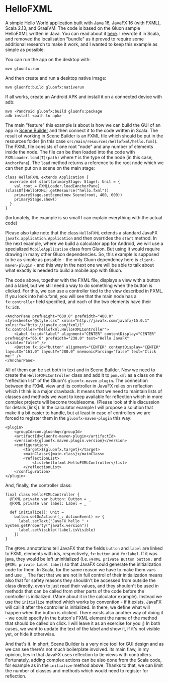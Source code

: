 
# HelloFXML

A simple Hello World application built with Java 16, JavaFX 16 (with FXML), Scala 2.13, and GraalVM.
The code is based on the Gluon sample HelloFXML written in Java. You can read about it [here](https://docs.gluonhq.com/client/#_hellofxml_sample).
I rewrote it in Scala, and removed the localisation "bundle" as it proved to require some additional research to make it 
work, and I wanted to keep this example as simple as possible.

You can run the app on the desktop with:

    mvn gluonfx:run

And then create and run a desktop native image:

    mvn gluonfx:build gluonfx:nativerun

If all works, create an Android APK and install it on a connected device with adb:

    mvn -Pandroid gluonfx:build gluonfx:package
    adb install <path to apk>

The main "feature" this example is about is how we can build the GUI of an app in [Scene Builder](https://gluonhq.com/products/scene-builder/) 
and then connect it to the code written in Scala. The result of working in Scene Builder is an FXML file which should be
put in the resources folder (in this case `src/main/resources/hellofxml/hello.fxml`). The FXML file consists of one root 
"node" and any number of elements inside the node. The file can be then loaded into the code with `FXMLLoader.load[T](path)` 
where `T` is the type of the node (in this case, `AnchorPane`). The `load` method returns a reference to the root node 
which we can then put on a scene on the main stage:
```
class HelloFXML extends Application {
  override def start(primaryStage: Stage): Unit = {
    val root = FXMLLoader.load[AnchorPane](classOf[HelloFXML].getResource("hello.fxml"))
    primaryStage.setScene(new Scene(root, 400, 600))
    primaryStage.show()
  }
}
```
(fortunately, the example is so small I can explain everything with the actual code)

Please also take note that the class `HelloFXML` extends a standard JavaFX `javafx.application.Application` and then 
overrides the `start` method. In the next example, where we build a calculator app for Android, we will use a specialized
`MobileApplication` class from Gluon. But using it would require drawing in many other Gluon dependencies. So, this example
is supposed to be as simple as possible - the only Gluon dependency here is `client-maven-plugin` - and this way in the
next one we will be able to talk about what exactly is needed to build a mobile app with Gluon.

The code above, together with the FXML file, displays a view with a button and a label, but we still need a way to do
something when the button is clicked. For this, we can use a controller tied to the view described in FXML. If you
look into hello.fxml, you will see that the main node has a `fx:controller` field specified, and each of the two elements
have their `fx:id`s.
```
<AnchorPane prefHeight="600.0" prefWidth="400.0" stylesheets="@style.css" xmlns="http://javafx.com/javafx/15.0.1" xmlns:fx="http://javafx.com/fxml/1" fx:controller="hellofxml.HelloFXMLController">
    <Label fx:id="label" alignment="CENTER" contentDisplay="CENTER" prefHeight="66.0" prefWidth="238.0" text="Hello JavaFX" visible="false" />
    <Button fx:id="button" alignment="CENTER" contentDisplay="CENTER" layoutX="161.0" layoutY="280.0" mnemonicParsing="false" text="Click me!" />
</AnchorPane>
```

All of them can be set both in text and in Scene Builder. Now we need to create the `HelloFXMLController` class and add it
to `pom.xml` as a class on the "reflection list" of the Gluon's `gluonfx-maven-plugin`. The connection between the FXML view
and its controller in JavaFX relies on reflection which I think is a major drawback. It means that we need to maintain
lists of classes and methods we want to keep available for reflection which in more complex projects will become troublesome.
(Please look at this discussion for details [link]). In the calculator example I will propose a solution that make it
a bit easier to handle, but at least in case of controllers we are forced to register them in the `gluonfx-maven-plugin`
this way:
```
<plugin>
    <groupId>com.gluonhq</groupId>
    <artifactId>gluonfx-maven-plugin</artifactId>
    <version>${gluonfx.maven.plugin.version}</version>
    <configuration>
        <target>${gluonfx.target}</target>
        <mainClass>${main.class}</mainClass>
        <reflectionList>
            <list>hellofxml.HelloFXMLController</list>
        </reflectionList>
    </configuration>
</plugin>
```

And, finally, the controller class:
```
final class HelloFXMLController {
  @FXML private var button: Button = _
  @FXML private var label: Label = _

  def initialize(): Unit =
    button.setOnAction((_: ActionEvent) => {
      label.setText("JavaFX hello " + System.getProperty("javafx.version"))
      label.setVisible(!label.isVisible)
    })
}
```

The `@FXML` annotations tell JavaFX that the fields `button` and `label` are linked to FXML elements with ids, respectively,
`fx:button` and `fx:label`. If it was java, they would be left uninitialized (i.e. `@FXML private Button button;` and 
`@FXML private Label label`) so that JavaFX could generate the initialization code for them. In Scala, for the same reason
we have to make them `var`s and use `_`. The fact that we are not in full control of their initialization means also that
for safety reasons they shouldn't be accessed from outside the class directly, even to just read their values, and they
shouldn't be used in methods that can be called from other parts of the code before the controller is initialized.
(More about it in the calculator example). Instead we use the `initialize` method which works by convention - if it exists,
JavaFX will call it after the controller is initialized. In there, we define what will happen when the button is clicked.
There exists also another way of doing it - we could specify in the button's FXML element the name of the method that
should be called on click. I will leave it as an exercise for you ;) In both cases, we want to update the text of the label
and show it, if it's not visible yet, or hide it otherwise.

And that's it. In short, Scene Builder is a very nice tool for GUI design and as we can see there's not much boilerplate
involved. its main flaw, in my opinion, lies in that JavaFX uses reflection to tie views with controllers. Fortunately,
adding complex actions can be also done from the Scala code, for example as in the `initialize` method above. Thanks to
that, we can limit the number of classes and methods which would need to register for reflection. 
